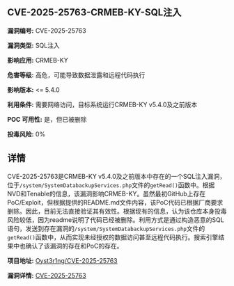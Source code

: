 ## CVE-2025-25763-CRMEB-KY-SQL注入

**漏洞编号:** CVE-2025-25763

**漏洞类型:** SQL注入

**影响应用:** CRMEB-KY

**危害等级:** 高危，可能导致数据泄露和远程代码执行

**影响版本:** <= 5.4.0

**利用条件:** 需要网络访问，目标系统运行CRMEB-KY v5.4.0及之前版本

**POC 可用性:** 是，但已被删除

**投毒风险:** 0%

## 详情

CVE-2025-25763是CRMEB-KY v5.4.0及之前版本中存在的一个SQL注入漏洞，位于`/system/SystemDatabackupServices.php`文件的`getRead()`函数中。根据NVD和Tenable的信息，该漏洞影响CRMEB-KY。虽然最初GitHub上存在PoC/Exploit，但根据提供的README.md文件内容，该PoC代码已根据厂商要求删除。因此，目前无法直接验证其有效性。根据现有的信息，认为该仓库本身投毒风险较低，因为readme说明了代码已经被删除。利用方式是通过构造恶意的SQL语句，发送到存在漏洞的`/system/SystemDatabackupServices.php`文件的`getRead()`函数中，从而实现未经授权的数据访问甚至远程代码执行。搜索引擎结果中也确认了该漏洞的存在和PoC的存在。

**项目地址:** [Oyst3r1ng/CVE-2025-25763](https://github.com/Oyst3r1ng/CVE-2025-25763)

**漏洞详情:** [CVE-2025-25763](https://nvd.nist.gov/vuln/detail/CVE-2025-25763)